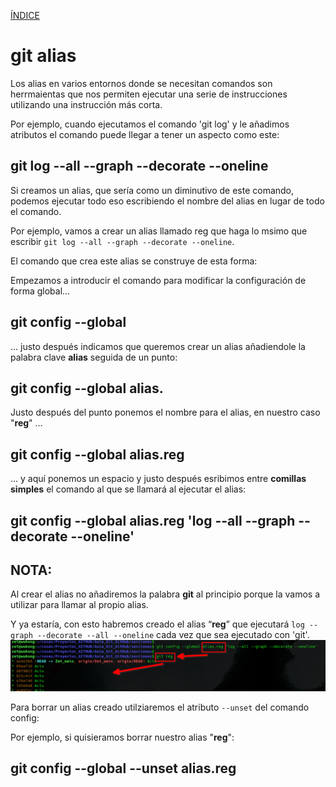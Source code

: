 [ÍNDICE](https://github.com/JoseFerDel/Guia_Git_GitHub/blob/Zet_main/README.md)

# **git alias**

Los alias en varios entornos donde se necesitan comandos son herrmaientas que nos permiten ejecutar una serie de instrucciones utilizando una instrucción más corta.

Por ejemplo, cuando ejecutamos el comando 'git log' y le añadimos atributos el comando puede llegar a tener un aspecto como este:


## git log --all --graph --decorate --oneline

Si creamos un alias, que sería como un diminutivo de este comando, podemos ejecutar todo eso escribiendo el nombre del alias en lugar de todo el comando.

Por ejemplo, vamos a crear un alias llamado reg que haga lo msimo que escribir `git log --all --graph --decorate --oneline`.

El comando que crea este alias se construye de esta forma:

Empezamos a introducir el comando para modificar la configuración de forma global...

## git config --global 

... justo después indicamos que queremos crear un alias añadiendole la palabra clave **alias** seguida de un punto:

## git config --global alias.

Justo después del punto ponemos el nombre para el alias, en nuestro caso "**reg**" ...

## git config --global alias.reg

... y aquí ponemos un espacio y justo después esribimos entre **comillas simples** el comando al que se llamará al ejecutar el alias:

## git config --global alias.reg 'log --all --graph --decorate --oneline'

## NOTA:
Al crear el alias no añadiremos la palabra **git** al principio porque la vamos a utilizar para llamar al propio alias.

Y ya estaría, con esto habremos creado el alias “**reg**” que ejecutará `log --graph --decorate --all --oneline` cada vez que sea ejecutado con 'git'.     
![git_alias](/IMG/git_alias_01.png "git alias")      


Para borrar un alias creado utilziaremos el atributo `--unset` del comando config:

Por ejemplo, si quisieramos borrar nuestro alias "**reg**":    
## git config --global --unset alias.reg